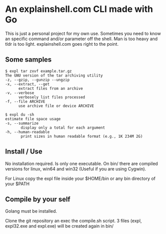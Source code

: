# An explainshell.com CLI made with Go

This is just a personal project for my own use. Sometimes you need to know an specific command and/or parameter off the shell. Man is too heavy and tldr is too light. explainshell.com goes right to the point.

## Some samples

```code
$ expl tar zxvf example.tar.gz
The GNU version of the tar archiving utility
-z, --gzip, --gunzip --ungzip
-x, --extract, --get
      extract files from an archive
-v, --verbose
      verbosely list files processed
-f, --file ARCHIVE
      use archive file or device ARCHIVE
```

```code
$ expl du -sh
estimate file space usage
-s, --summarize
       display only a total for each argument
-h, --human-readable
       print sizes in human readable format (e.g., 1K 234M 2G)
```

## Install / Use

No installation required. Is only one executable. On bin/ there are compiled versions for linux, win64 and win32 (Useful if you are using Cygwin).

For Linux copy the expl file inside your $HOME/bin or any bin directory of your $PATH

## Compile by your self

Golang must be installed.

Clone the git repository an exec the compile.sh script. 3 files (expl, expl32.exe and expl.exe) will be created again in bin/
